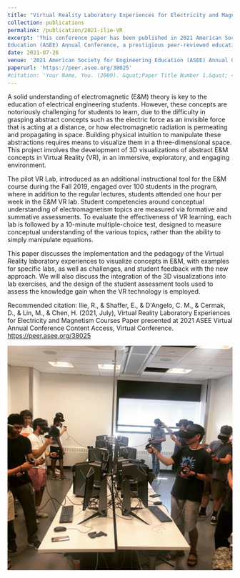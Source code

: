 ```yaml
---
title: "Virtual Reality Laboratory Experiences for Electricity and Magnetism Courses"
collection: publications
permalink: /publication/2021-ilie-VR
excerpt: 'This conference paper has been published in 2021 American Society for Engineering
Education (ASEE) Annual Conference, a prestigious peer-reviewed educational conference in the North America. '
date: 2021-07-26
venue: '2021 American Society for Engineering Education (ASEE) Annual Conference'
paperurl: 'https://peer.asee.org/38025'
#citation: 'Your Name, You. (2009). &quot;Paper Title Number 1.&quot; <i>Journal 1</i>. 1(1).'
---
```



A solid understanding of electromagnetic (E&M) theory is key to the education of electrical engineering students. However, these concepts are notoriously challenging for students to learn, due to the difficulty in grasping abstract concepts such as the electric force as an invisible force that is acting at a distance, or how electromagnetic radiation is permeating and propagating in space. Building physical intuition to manipulate these abstractions requires means to visualize them in a three-dimensional space. This project involves the development of 3D visualizations of abstract E&M concepts in Virtual Reality (VR), in an immersive, exploratory, and engaging environment.

The pilot VR Lab, introduced as an additional instructional tool for the E&M course during the Fall 2019, engaged over 100 students in the program, where in addition to the regular lectures, students attended one hour per week in the E&M VR lab. Student competencies around conceptual understanding of electromagnetism topics are measured via formative and summative assessments. To evaluate the effectiveness of VR learning, each lab is followed by a 10-minute multiple-choice test, designed to measure conceptual understanding of the various topics, rather than the ability to simply manipulate equations.

This paper discusses the implementation and the pedagogy of the Virtual Reality laboratory experiences to visualize concepts in E&M, with examples for specific labs, as well as challenges, and student feedback with the new approach. We will also discuss the integration of the 3D visualizations into lab exercises, and the design of the student assessment tools used to assess the knowledge gain when the VR technology is employed.


Recommended citation: Ilie, R., & Shaffer, E., & D'Angelo, C. M., & Cermak, D., & Lin, M., & Chen, H. (2021, July), Virtual Reality Laboratory Experiences for Electricity and Magnetism Courses Paper presented at 2021 ASEE Virtual Annual Conference Content Access, Virtual Conference. https://peer.asee.org/38025

![](../images/vrlab_paper.jpg)
